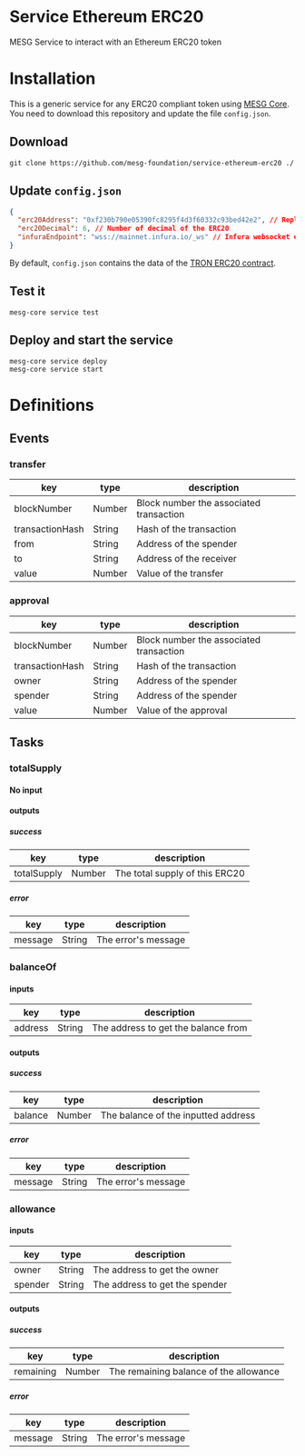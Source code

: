 # Service Ethereum ERC20
MESG Service to interact with an Ethereum ERC20 token

# Installation

This is a generic service for any ERC20 compliant token using [MESG Core](https://github.com/mesg-foundation/core).
You need to download this repository and update the file `config.json`.

## Download

```
git clone https://github.com/mesg-foundation/service-ethereum-erc20 ./
```

## Update `config.json`
```json
{
  "erc20Address": "0xf230b790e05390fc8295f4d3f60332c93bed42e2", // Replace with the address of the ERC20 contract of you choice
  "erc20Decimal": 6, // Number of decimal of the ERC20
  "infuraEndpoint": "wss://mainnet.infura.io/_ws" // Infura websocket endpoint. If you have any problem, try "wss://mainnet.infura.io/ws"
}
```
By default, `config.json` contains the data of the [TRON ERC20 contract](https://etherscan.io/token/0xf230b790e05390fc8295f4d3f60332c93bed42e2).

## Test it
```
mesg-core service test
```

## Deploy and start the service
```
mesg-core service deploy
mesg-core service start
```

# Definitions

## Events

### transfer

| key | type | description |
| --- | --- | --- |
| blockNumber | Number | Block number the associated transaction |
| transactionHash | String | Hash of the transaction |
| from | String | Address of the spender |
| to | String | Address of the receiver  |
| value | Number | Value of the transfer |

### approval

| key | type | description |
| --- | --- | --- |
| blockNumber | Number | Block number the associated transaction |
| transactionHash | String | Hash of the transaction |
| owner | String | Address of the spender |
| spender | String | Address of the spender  |
| value | Number | Value of the approval |


## Tasks


### totalSupply

#### No input

#### outputs

##### success

| key | type | description |
| --- | --- | --- |
| totalSupply | Number | The total supply of this ERC20 |

##### error

| key | type | description |
| --- | --- | --- |
| message | String | The error's message |


### balanceOf

#### inputs

| key | type | description |
| --- | --- | --- |
| address | String | The address to get the balance from |

#### outputs

##### success

| key | type | description |
| --- | --- | --- |
| balance | Number | The balance of the inputted address |

##### error

| key | type | description |
| --- | --- | --- |
| message | String | The error's message |


### allowance

#### inputs

| key | type | description |
| --- | --- | --- |
| owner | String | The address to get the owner |
| spender | String | The address to get the spender |

#### outputs

##### success

| key | type | description |
| --- | --- | --- |
| remaining | Number | The remaining balance of the allowance |

##### error

| key | type | description |
| --- | --- | --- |
| message | String | The error's message |
